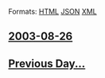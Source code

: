 
Formats: [HTML](2003/08/26/index.html)  [JSON](2003/08/26/index.json)  [XML](2003/08/26/index.xml)  

## [2003-08-26](/news/2003/08/26/index.md)

## [Previous Day...](/news/2003/08/25/index.md)

